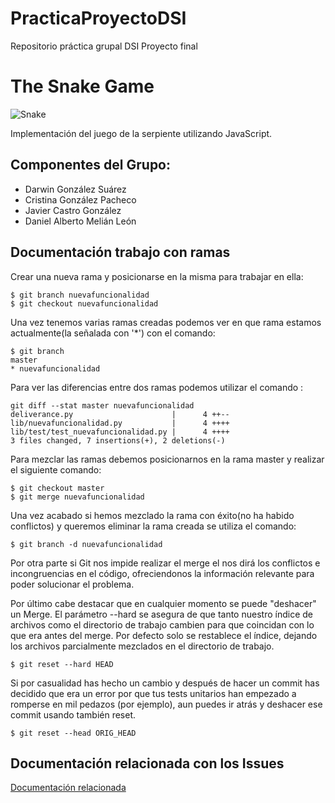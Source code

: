 # PracticaProyectoDSI
Repositorio práctica grupal DSI Proyecto final

# The Snake Game
![Snake](https://github.com/DarwinGonzalez/PracticaProyectoDSI/blob/master/img/snake.png?raw=true)

Implementación del juego de la serpiente utilizando JavaScript.

## Componentes del Grupo:
* Darwin González Suárez
* Cristina González Pacheco
* Javier Castro González
* Daniel Alberto Melián León

## Documentación trabajo con ramas

Crear una nueva rama y posicionarse en la misma para trabajar en ella:
~~~
$ git branch nuevafuncionalidad
$ git checkout nuevafuncionalidad
~~~
Una vez tenemos varias ramas creadas podemos ver en que rama estamos actualmente(la señalada con '*') con el comando: 
~~~
$ git branch
master
* nuevafuncionalidad
~~~
Para ver las diferencias entre dos ramas podemos utilizar el comando :
~~~
git diff --stat master nuevafuncionalidad
deliverance.py                      |      4 ++--
lib/nuevafuncionalidad.py           |      4 ++++
lib/test/test_nuevafuncionalidad.py |      4 ++++
3 files changed, 7 insertions(+), 2 deletions(-)
~~~
Para mezclar las ramas debemos posicionarnos en la rama master y realizar el siguiente comando:
~~~
$ git checkout master
$ git merge nuevafuncionalidad
~~~
Una vez acabado si hemos mezclado la rama con éxito(no ha habido conflictos) y queremos eliminar la rama creada se utiliza el comando:
~~~
$ git branch -d nuevafuncionalidad
~~~
Por otra parte si Git nos impide realizar el merge el nos dirá los conflictos e incongruencias en el código, ofreciendonos la información relevante para poder solucionar el problema.

Por último cabe destacar que en cualquier momento se puede "deshacer" un Merge. 
El parámetro --hard se asegura de que tanto nuestro índice de archivos como el directorio de trabajo cambien para que coincidan con lo que era antes del merge. Por defecto solo se restablece el índice, dejando los archivos parcialmente mezclados en el directorio de trabajo.
~~~
$ git reset --hard HEAD
~~~
Si por casualidad has hecho un cambio y después de hacer un commit has decidido que era un error por que tus tests unitarios han empezado a romperse en mil pedazos (por ejemplo), aun puedes ir atrás y deshacer ese commit usando también reset.
~~~
$ git reset --head ORIG_HEAD
~~~

## Documentación relacionada con los Issues
[Documentación relacionada](https://guides.github.com/features/issues/)
